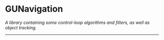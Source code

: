 GUNavigation
============
*A library containing some control-loop algorithms and filters, as well as object tracking.*

---
